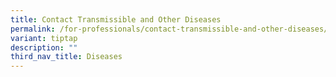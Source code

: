 ```yaml
---
title: Contact Transmissible and Other Diseases
permalink: /for-professionals/contact-transmissible-and-other-diseases/
variant: tiptap
description: ""
third_nav_title: Diseases
---
```

